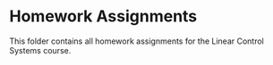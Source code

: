 # Homework Assignments
This folder contains all homework assignments for the Linear Control Systems course.
